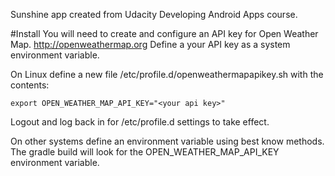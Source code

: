 Sunshine app created from Udacity Developing Android Apps course.

#Install
You will need to create and configure an API key for Open Weather Map.
http://openweathermap.org
Define a your API key as a system environment variable.

On Linux define a new file /etc/profile.d/openweathermapapikey.sh with the contents:
```
export OPEN_WEATHER_MAP_API_KEY="<your api key>"
```
Logout and log back in for /etc/profile.d settings to take effect.

On other systems define an environment variable using best know methods.
The gradle build will look for the OPEN_WEATHER_MAP_API_KEY environment variable.
